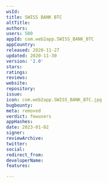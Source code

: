 ```yaml
---
wsId: 
title: SWISS BANK BTC
altTitle: 
authors: 
users: 500
appId: com.web2app.SWISS_BANK_BTC
appCountry: 
released: 2020-11-27
updated: 2020-11-30
version: '2.0'
stars: 
ratings: 
reviews: 
website: 
repository: 
issue: 
icon: com.web2app.SWISS_BANK_BTC.jpg
bugbounty: 
meta: removed
verdict: fewusers
appHashes: 
date: 2023-01-02
signer: 
reviewArchive: 
twitter: 
social: 
redirect_from: 
developerName: 
features: 

---
```


